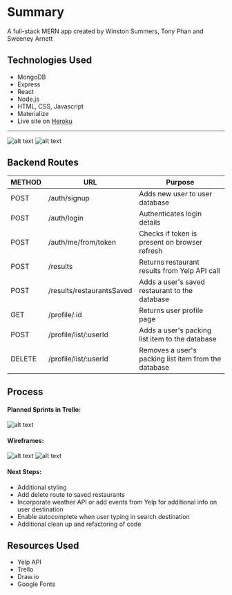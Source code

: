 # Summary
A full-stack MERN app created by Winston Summers, Tony Phan and Sweeney Arnett

## Technologies Used
* MongoDB
* Express
* React
* Node.js
* HTML, CSS, Javascript
* Materialize
* Live site on [Heroku](https://venture-js.herokuapp.com/)
***
![alt text](https://i.imgur.com/h0e0LaAl.png)
![alt text](https://i.imgur.com/mfg7VbDl.png)

## Backend Routes
METHOD | URL | Purpose
--- | --- | ---
POST | /auth/signup | Adds new user to user database
POST | /auth/login | Authenticates login details
POST | /auth/me/from/token | Checks if token is present on browser refresh
POST | /results | Returns restaurant results from Yelp API call
POST | /results/restaurantsSaved | Adds a user's saved restaurant to the database
GET | /profile/:id | Returns user profile page
POST | /profile/list/:userId | Adds a user's packing list item to the database
DELETE | /profile/list/:userId | Removes a user's packing list item from the database

## Process
#### Planned Sprints in Trello:
![alt text](https://i.imgur.com/xOBzW99l.png)
#### Wireframes:
![alt text](https://i.imgur.com/VM5v76jl.png)
![alt text](https://i.imgur.com/zLla9Tal.png)

#### Next Steps:
* Additional styling
* Add delete route to saved restaurants
* Incorporate weather API or add events from Yelp for additional info on user destination
* Enable autocomplete when user typing in search destination
* Additional clean up and refactoring of code

## Resources Used
* Yelp API
* Trello
* Draw.io
* Google Fonts
